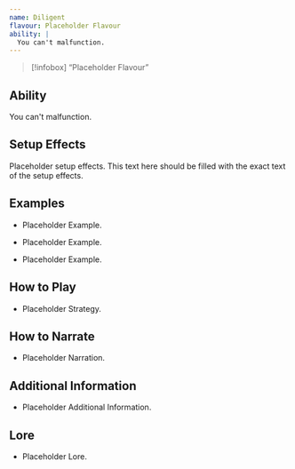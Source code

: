 ```yaml
---
name: Diligent
flavour: Placeholder Flavour
ability: |
  You can't malfunction.
---
```

> [!infobox]
>  “Placeholder Flavour”

## Ability
You can't malfunction.

## Setup Effects
Placeholder setup effects. This text here should be filled with the exact text of the setup effects.

## Examples
- Placeholder Example.

- Placeholder Example.

- Placeholder Example.

## How to Play
- Placeholder Strategy.

## How to Narrate
- Placeholder Narration.

## Additional Information
- Placeholder Additional Information.

## Lore
- Placeholder Lore.